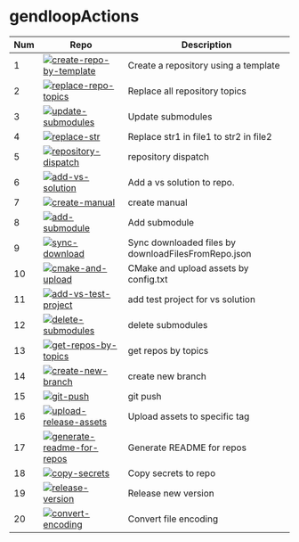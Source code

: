 # gendloopActions

| **Num** | **Repo** | **Description** |
| ---- | ---- | ---- |
| 1 | [![create-repo-by-template](https://img.shields.io/github/v/release/gendloop/create-repo-by-template?display_name=release&style=plastic&logo=github&label=create-repo-by-template&labelColor=%23bf2b1f&color=blue)](https://github.com/gendloop/create-repo-by-template)| Create a repository using a template |
| 2 | [![replace-repo-topics](https://img.shields.io/github/v/release/gendloop/replace-repo-topics?display_name=release&style=plastic&logo=github&label=replace-repo-topics&labelColor=%23bf2b1f&color=blue)](https://github.com/gendloop/replace-repo-topics)| Replace all repository topics |
| 3 | [![update-submodules](https://img.shields.io/github/v/release/gendloop/update-submodules?display_name=release&style=plastic&logo=github&label=update-submodules&labelColor=%23bf2b1f&color=blue)](https://github.com/gendloop/update-submodules)| Update submodules |
| 4 | [![replace-str](https://img.shields.io/github/v/release/gendloop/replace-str?display_name=release&style=plastic&logo=github&label=replace-str&labelColor=%23bf2b1f&color=blue)](https://github.com/gendloop/replace-str)| Replace str1 in file1 to str2 in file2 |
| 5 | [![repository-dispatch](https://img.shields.io/github/v/release/gendloop/repository-dispatch?display_name=release&style=plastic&logo=github&label=repository-dispatch&labelColor=%23bf2b1f&color=blue)](https://github.com/gendloop/repository-dispatch)| repository dispatch |
| 6 | [![add-vs-solution](https://img.shields.io/github/v/release/gendloop/add-vs-solution?display_name=release&style=plastic&logo=github&label=add-vs-solution&labelColor=%23bf2b1f&color=blue)](https://github.com/gendloop/add-vs-solution)| Add a vs solution to repo. |
| 7 | [![create-manual](https://img.shields.io/github/v/release/gendloop/create-manual?display_name=release&style=plastic&logo=github&label=create-manual&labelColor=%23bf2b1f&color=blue)](https://github.com/gendloop/create-manual)| create manual |
| 8 | [![add-submodule](https://img.shields.io/github/v/release/gendloop/add-submodule?display_name=release&style=plastic&logo=github&label=add-submodule&labelColor=%23bf2b1f&color=blue)](https://github.com/gendloop/add-submodule)| Add submodule |
| 9 | [![sync-download](https://img.shields.io/github/v/release/gendloop/sync-download?display_name=release&style=plastic&logo=github&label=sync-download&labelColor=%23bf2b1f&color=blue)](https://github.com/gendloop/sync-download)| Sync downloaded files by downloadFilesFromRepo.json |
| 10 | [![cmake-and-upload](https://img.shields.io/github/v/release/gendloop/cmake-and-upload?display_name=release&style=plastic&logo=github&label=cmake-and-upload&labelColor=%23bf2b1f&color=blue)](https://github.com/gendloop/cmake-and-upload)| CMake and upload assets by config.txt |
| 11 | [![add-vs-test-project](https://img.shields.io/github/v/release/gendloop/add-vs-test-project?display_name=release&style=plastic&logo=github&label=add-vs-test-project&labelColor=%23bf2b1f&color=blue)](https://github.com/gendloop/add-vs-test-project)| add test project for vs solution |
| 12 | [![delete-submodules](https://img.shields.io/github/v/release/gendloop/delete-submodules?display_name=release&style=plastic&logo=github&label=delete-submodules&labelColor=%23bf2b1f&color=blue)](https://github.com/gendloop/delete-submodules)| delete submodules |
| 13 | [![get-repos-by-topics](https://img.shields.io/github/v/release/gendloop/get-repos-by-topics?display_name=release&style=plastic&logo=github&label=get-repos-by-topics&labelColor=%23bf2b1f&color=blue)](https://github.com/gendloop/get-repos-by-topics)| get repos by topics |
| 14 | [![create-new-branch](https://img.shields.io/github/v/release/gendloop/create-new-branch?display_name=release&style=plastic&logo=github&label=create-new-branch&labelColor=%23bf2b1f&color=blue)](https://github.com/gendloop/create-new-branch)| create new branch |
| 15 | [![git-push](https://img.shields.io/github/v/release/gendloop/git-push?display_name=release&style=plastic&logo=github&label=git-push&labelColor=%23bf2b1f&color=blue)](https://github.com/gendloop/git-push)| git push |
| 16 | [![upload-release-assets](https://img.shields.io/github/v/release/gendloop/upload-release-assets?display_name=release&style=plastic&logo=github&label=upload-release-assets&labelColor=%23bf2b1f&color=blue)](https://github.com/gendloop/upload-release-assets)| Upload assets to specific tag |
| 17 | [![generate-readme-for-repos](https://img.shields.io/github/v/release/gendloop/generate-readme-for-repos?display_name=release&style=plastic&logo=github&label=generate-readme-for-repos&labelColor=%23bf2b1f&color=blue)](https://github.com/gendloop/generate-readme-for-repos)| Generate README for repos |
| 18 | [![copy-secrets](https://img.shields.io/github/v/release/gendloop/copy-secrets?display_name=release&style=plastic&logo=github&label=copy-secrets&labelColor=%23bf2b1f&color=blue)](https://github.com/gendloop/copy-secrets)| Copy secrets to repo |
| 19 | [![release-version](https://img.shields.io/github/v/release/gendloop/release-version?display_name=release&style=plastic&logo=github&label=release-version&labelColor=%23bf2b1f&color=blue)](https://github.com/gendloop/release-version)| Release new version |
| 20 | [![convert-encoding](https://img.shields.io/github/v/release/gendloop/convert-encoding?display_name=release&style=plastic&logo=github&label=convert-encoding&labelColor=%23bf2b1f&color=blue)](https://github.com/gendloop/convert-encoding)| Convert file encoding |
